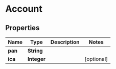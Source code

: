 
# Account

## Properties
Name | Type | Description | Notes
------------ | ------------- | ------------- | -------------
**pan** | **String** |  | 
**ica** | **Integer** |  |  [optional]



